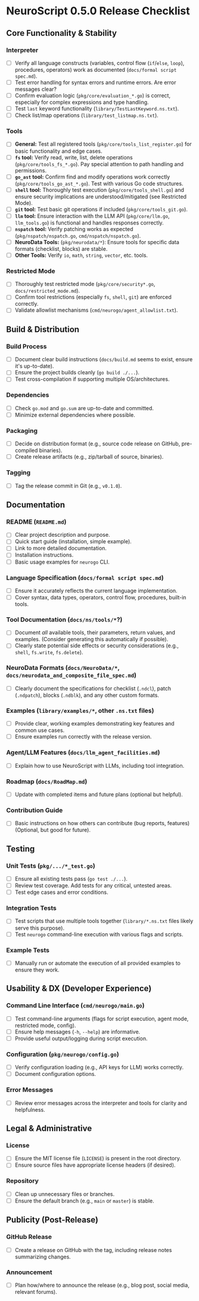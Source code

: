 # NeuroScript 0.5.0 Release Checklist

## Core Functionality & Stability

### Interpreter
- [ ] Verify all language constructs (variables, control flow (`if`/`else`, `loop`), procedures, operators) work as documented (`docs/formal script spec.md`).
- [ ] Test error handling for syntax errors and runtime errors. Are error messages clear?
- [ ] Confirm evaluation logic (`pkg/core/evaluation_*.go`) is correct, especially for complex expressions and type handling.
- [ ] Test `last` keyword functionality (`library/TestLastKeyword.ns.txt`).
- [ ] Check list/map operations (`library/test_listmap.ns.txt`).

### Tools
- [ ] **General:** Test all registered tools (`pkg/core/tools_list_register.go`) for basic functionality and edge cases.
- [ ] **`fs` tool:** Verify read, write, list, delete operations (`pkg/core/tools_fs_*.go`). Pay special attention to path handling and permissions.
- [ ] **`go_ast` tool:** Confirm find and modify operations work correctly (`pkg/core/tools_go_ast_*.go`). Test with various Go code structures.
- [ ] **`shell` tool:** Thoroughly test execution (`pkg/core/tools_shell.go`) and ensure security implications are understood/mitigated (see Restricted Mode).
- [ ] **`git` tool:** Test basic git operations if included (`pkg/core/tools_git.go`).
- [ ] **`llm` tool:** Ensure interaction with the LLM API (`pkg/core/llm.go`, `llm_tools.go`) is functional and handles responses correctly.
- [ ] **`nspatch` tool:** Verify patching works as expected (`pkg/nspatch/nspatch.go`, `cmd/nspatch/nspatch.go`).
- [ ] **NeuroData Tools:** (`pkg/neurodata/*`): Ensure tools for specific data formats (checklist, blocks) are stable.
- [ ] **Other Tools:** Verify `io`, `math`, `string`, `vector`, etc. tools.

### Restricted Mode
- [ ] Thoroughly test restricted mode (`pkg/core/security*.go`, `docs/restricted_mode.md`).
- [ ] Confirm tool restrictions (especially `fs`, `shell`, `git`) are enforced correctly.
- [ ] Validate allowlist mechanisms (`cmd/neurogo/agent_allowlist.txt`).

## Build & Distribution

### Build Process
- [ ] Document clear build instructions (`docs/build.md` seems to exist, ensure it's up-to-date).
- [ ] Ensure the project builds cleanly (`go build ./...`).
- [ ] Test cross-compilation if supporting multiple OS/architectures.

### Dependencies
- [ ] Check `go.mod` and `go.sum` are up-to-date and committed.
- [ ] Minimize external dependencies where possible.

### Packaging
- [ ] Decide on distribution format (e.g., source code release on GitHub, pre-compiled binaries).
- [ ] Create release artifacts (e.g., zip/tarball of source, binaries).

### Tagging
- [ ] Tag the release commit in Git (e.g., `v0.1.0`).

## Documentation

### README (`README.md`)
- [ ] Clear project description and purpose.
- [ ] Quick start guide (installation, simple example).
- [ ] Link to more detailed documentation.
- [ ] Installation instructions.
- [ ] Basic usage examples for `neurogo` CLI.

### Language Specification (`docs/formal script spec.md`)
- [ ] Ensure it accurately reflects the current language implementation.
- [ ] Cover syntax, data types, operators, control flow, procedures, built-in tools.

### Tool Documentation (`docs/ns/tools/*`?)
- [ ] Document *all* available tools, their parameters, return values, and examples. (Consider generating this automatically if possible).
- [ ] Clearly state potential side effects or security considerations (e.g., `shell`, `fs.write`, `fs.delete`).

### NeuroData Formats (`docs/NeuroData/*`, `docs/neurodata_and_composite_file_spec.md`)
- [ ] Clearly document the specifications for checklist (`.ndcl`), patch (`.ndpatch`), blocks (`.ndblk`), and any other custom formats.

### Examples (`library/examples/*`, other `.ns.txt` files)
- [ ] Provide clear, working examples demonstrating key features and common use cases.
- [ ] Ensure examples run correctly with the release version.

### Agent/LLM Features (`docs/llm_agent_facilities.md`)
- [ ] Explain how to use NeuroScript with LLMs, including tool integration.

### Roadmap (`docs/RoadMap.md`)
- [ ] Update with completed items and future plans (optional but helpful).

### Contribution Guide
- [ ] Basic instructions on how others can contribute (bug reports, features) (Optional, but good for future).

## Testing

### Unit Tests (`pkg/.../*_test.go`)
- [ ] Ensure all existing tests pass (`go test ./...`).
- [ ] Review test coverage. Add tests for any critical, untested areas.
- [ ] Test edge cases and error conditions.

### Integration Tests
- [ ] Test scripts that use multiple tools together (`library/*.ns.txt` files likely serve this purpose).
- [ ] Test `neurogo` command-line execution with various flags and scripts.

### Example Tests
- [ ] Manually run or automate the execution of all provided examples to ensure they work.

## Usability & DX (Developer Experience)

### Command Line Interface (`cmd/neurogo/main.go`)
- [ ] Test command-line arguments (flags for script execution, agent mode, restricted mode, config).
- [ ] Ensure help messages (`-h`, `--help`) are informative.
- [ ] Provide useful output/logging during script execution.

### Configuration (`pkg/neurogo/config.go`)
- [ ] Verify configuration loading (e.g., API keys for LLM) works correctly.
- [ ] Document configuration options.

### Error Messages
- [ ] Review error messages across the interpreter and tools for clarity and helpfulness.

## Legal & Administrative

### License
- [ ] Ensure the MIT license file (`LICENSE`) is present in the root directory.
- [ ] Ensure source files have appropriate license headers (if desired).

### Repository
- [ ] Clean up unnecessary files or branches.
- [ ] Ensure the default branch (e.g., `main` or `master`) is stable.

## Publicity (Post-Release)

### GitHub Release
- [ ] Create a release on GitHub with the tag, including release notes summarizing changes.

### Announcement
- [ ] Plan how/where to announce the release (e.g., blog post, social media, relevant forums).